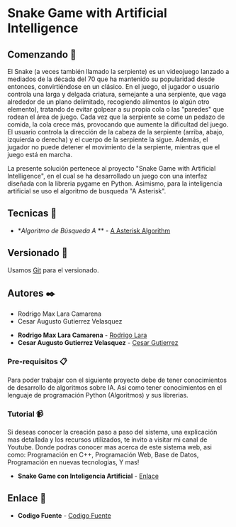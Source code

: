 # Snake Game with Artificial Intelligence

## Comenzando 🚀

El Snake (a veces también llamado la serpiente) es un videojuego lanzado a mediados de la década del 70 que ha mantenido su popularidad desde entonces, convirtiéndose en un clásico.
En el juego, el jugador o usuario controla una larga y delgada criatura, semejante a una serpiente, que vaga alrededor de un plano delimitado, recogiendo alimentos (o algún otro elemento), tratando de evitar golpear a su propia cola o las "paredes" que rodean el área de juego. Cada vez que la serpiente se come un pedazo de comida, la cola crece más, provocando que aumente la dificultad del juego. El usuario controla la dirección de la cabeza de la serpiente (arriba, abajo, izquierda o derecha) y el cuerpo de la serpiente la sigue. Además, el jugador no puede detener el movimiento de la serpiente, mientras que el juego está en marcha.

La presente solución pertenece al proyecto "Snake Game with Artificial Intelligence", en el cual se ha desarrollado un juego
con una interfaz diseñada con la libreria pygame en Python. Asimismo, para la inteligencia artificial se uso el algoritmo de busqueda "A Asterisk".

## Tecnicas 📌

* **Algoritmo de Búsqueda A* ** -  [A Asterisk Algorithm](https://es.wikipedia.org/wiki/Algoritmo_de_b%C3%BAsqueda_A*)

## Versionado 📌

Usamos [Git](https://git-scm.com/) para el versionado.

## Autores ✒️

- Rodrigo Max Lara Camarena
- Cesar Augusto Gutierrez Velasquez

* **Rodrigo Max Lara Camarena** -  [Rodrigo Lara](https://www.linkedin.com/in/rodrigolara05)
* **Cesar Augusto Gutierrez Velasquez** -  [Cesar Gutierrez](https://www.linkedin.com/in/cesar-augusto-gutierrez-velasquez-b0544a167/)

### Pre-requisitos 📋

Para poder trabajar con el siguiente proyecto debe de tener conocimientos de desarrollo de algoritmos sobre IA.
Asi como tener conocimientos en el lenguaje de programación Python (Algoritmos) y sus librerias.

### Tutorial 📹

Si deseas conocer la creación paso a paso del sistema, una explicación mas detallada y los recursos utilizados, te invito a visitar mi canal de Youtube. Donde podras conocer mas acerca de este sistema web, asi como:
  Programación en C++,
  Programación Web,
  Base de Datos,
  Programación en nuevas tecnologias,
  Y mas!
    
* **Snake Game con Inteligencia Artificial** -  [Enlace](https://youtu.be/MKwFE0hL3xg)

## Enlace 🔗

* **Codigo Fuente** -  [Codigo Fuente](https://www.youtube.com/codigofuente)

